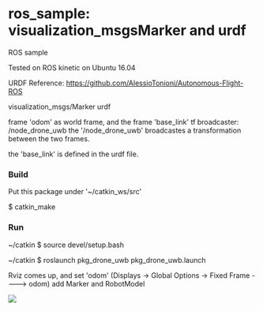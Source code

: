 # ros_sample: visualization_msgsMarker and urdf
ROS sample


Tested on ROS kinetic on Ubuntu 16.04

URDF Reference: https://github.com/AlessioTonioni/Autonomous-Flight-ROS

visualization_msgs/Marker
urdf


frame 'odom' as world frame, and the frame 'base_link'
tf broadcaster: /node_drone_uwb
the '/node_drone_uwb' broadcastes a transformation between the two frames.

the 'base_link' is defined in the urdf file.



### Build

Put this package under '~/catkin_ws/src'

$ catkin_make


### Run

~/catkin $ source devel/setup.bash

~/catkin $ roslaunch pkg_drone_uwb pkg_drone_uwb.launch

Rviz comes up, and set 'odom'
(Displays -> Global Options -> Fixed Frame ----> odom)
add Marker and RobotModel


![](https://github.com/jungwonkang/sample_ros_visualization/blob/master/screen_shot_rviz.jpg)


